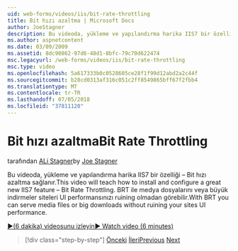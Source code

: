 ```yaml
---
uid: web-forms/videos/iis/bit-rate-throttling
title: Bit hızı azaltma | Microsoft Docs
author: JoeStagner
description: Bu videoda, yükleme ve yapılandırma harika IIS7 bir özelliği – Bit hızı azaltma sağlanır. BRT ile medya dosyalarını veya büyük indirmeler withou verebilen...
ms.author: aspnetcontent
ms.date: 03/09/2009
ms.assetid: 8dc90862-97d6-48d1-8bfc-79c70d622474
msc.legacyurl: /web-forms/videos/iis/bit-rate-throttling
msc.type: video
ms.openlocfilehash: 5a617333b0c0528605ce28f1f99d12abd2a2c44f
ms.sourcegitcommit: b28cd0313af316c051c2ff8549865bff67f2fbb4
ms.translationtype: MT
ms.contentlocale: tr-TR
ms.lasthandoff: 07/05/2018
ms.locfileid: "37811120"
---
```

<a name="bit-rate-throttling"></a><span data-ttu-id="c9fd0-104">Bit hızı azaltma</span><span class="sxs-lookup"><span data-stu-id="c9fd0-104">Bit Rate Throttling</span></span>
====================
<span data-ttu-id="c9fd0-105">tarafından [ALi Stagner](https://github.com/JoeStagner)</span><span class="sxs-lookup"><span data-stu-id="c9fd0-105">by [Joe Stagner](https://github.com/JoeStagner)</span></span>

<span data-ttu-id="c9fd0-106">Bu videoda, yükleme ve yapılandırma harika IIS7 bir özelliği – Bit hızı azaltma sağlanır.</span><span class="sxs-lookup"><span data-stu-id="c9fd0-106">This video will teach how to install and configure a great new IIS7 feature – Bit Rate Throttling.</span></span> <span data-ttu-id="c9fd0-107">BRT ile medya dosyalarını veya büyük indirmeler siteleri UI performansınızı ruining olmadan görebilir.</span><span class="sxs-lookup"><span data-stu-id="c9fd0-107">With BRT you can serve media files or big downloads without ruining your sites UI performance.</span></span>

[<span data-ttu-id="c9fd0-108">&#9654;(6 dakika) videosunu izleyin</span><span class="sxs-lookup"><span data-stu-id="c9fd0-108">&#9654; Watch video (6 minutes)</span></span>](https://channel9.msdn.com/Blogs/ASP-NET-Site-Videos/bit-rate-throttling)

> [!div class="step-by-step"]
> <span data-ttu-id="c9fd0-109">[Önceki](installing-ftp7.md)
> [İleri](iis7-playlists.md)</span><span class="sxs-lookup"><span data-stu-id="c9fd0-109">[Previous](installing-ftp7.md)
[Next](iis7-playlists.md)</span></span>
